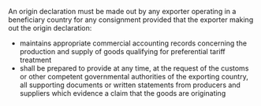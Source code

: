 An origin declaration must be made out by any exporter operating in a beneficiary country for any consignment provided that the exporter making out the origin declaration:

- maintains appropriate commercial accounting records concerning the production and supply of goods qualifying for preferential tariff treatment
- shall be prepared to provide at any time, at the request of the customs or other competent governmental authorities of the exporting country, all supporting documents or written statements from producers and suppliers which evidence a claim that the goods are originating